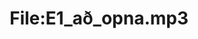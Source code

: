---
title: File:E1_að_opna.mp3
recording of: að opna
reading speed: slow
speaker: E
license: CC0
---
